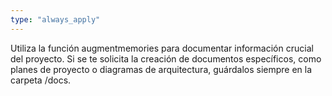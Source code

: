 ```yaml
---
type: "always_apply"
---
```


Utiliza la función augmentmemories para documentar información crucial del proyecto. Si se te solicita la creación de documentos específicos, como planes de proyecto o diagramas de arquitectura, guárdalos siempre en la carpeta /docs.
